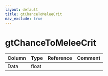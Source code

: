 ```yaml
---
layout: default
title: gtChanceToMeleeCrit
nav_exclude: true
---
```

# gtChanceToMeleeCrit

| Column | Type | Reference | Comment |
|--------|------|-----------|---------|
|Data|float|||
